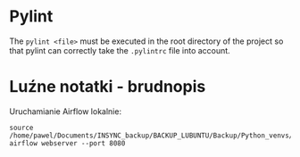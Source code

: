 # Pylint
The `pylint <file>` must be executed in the root directory of the project so that pylint can correctly take the 
`.pylintrc` file into account.

# Luźne notatki - brudnopis

Uruchamianie Airflow lokalnie:
```shell
source /home/pawel/Documents/INSYNC_backup/BACKUP_LUBUNTU/Backup/Python_venvs/nozbe_dashboard_venv/bin/activate
airflow webserver --port 8080
```